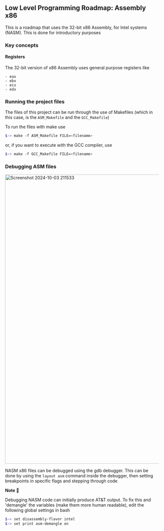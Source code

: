 ## Low Level Programming Roadmap: Assembly x86

This is a roadmap that uses the 32-bit x86 Assembly, for Intel systems (NASM). This
is done for introductory purposes

### Key concepts

#### Registers
The 32-bit version of x86 Assembly uses general purpose registers like

    - eax
    - ebx
    - ecx
    - edx

### Running the project files

The files of this project can be run through the use of Makefiles (which in this
case, is the `ASM_Makefile` and the `GCC_Makefile`)

To run the files with make use

```bash
$-> make -f ASM_Makefile FILE=<filename>
``` 

or, if you want to execute with the GCC compiler, use

```bash
$-> make -f GCC_Makefile FILE=<filename> 
```

### Debugging ASM files

<img width="949" alt="Screenshot 2024-10-03 211533" src="https://github.com/user-attachments/assets/d1ec17cf-2594-4286-a5c9-bcaf9c01c082">


NASM x86 files can be debugged using the gdb debugger. This can be done by using the `layout asm` command
inside the debugger, then setting breakpoints in specific flags and stepping through code

<b>Note</b> 🛑

Debugging NASM code can initially produce AT&T output. To fix this and 'demangle' the variables (make them more human readable), edit the following global settings in bash

```bash
$-> set disassembly-flavor intel
$-> set print asm-demangle on
```
